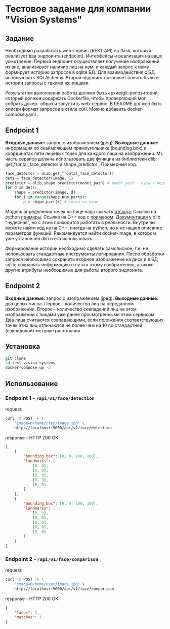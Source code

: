 Тестовое задание для компании "Vision Systems"
===============================================
## Задание
Необходимо разработать web-сервис (REST API) на flask, который реализует два эндпоинта (endpoint). Интерфейсы и реализация на ваше усмотрение.
Первый эндпоинт осуществляет получение изображений из вне, анализирует наличие лиц на нем, и каждый запрос к нему формирует историю запросов
в sqlite БД. Для взаимодействия с БД использовать SQLAlchemy. Второй эндпоинт позволяет понять были в истории запросы с такими же лицами.

Результатом выполнения работы должен быть архив/git-репозиторий, который должен содержать Dockerfile, чтобы проверяющий мог собрать докер-
образ и запустить web-сервис. В README должен быть описан формат запросов в стиле curl. Можно добавить docker-compose.yaml .

## Endpoint 1
**Входные данные:** запрос с изображением (jpeg).
**Выходные данные:** информация об окаймляющем прямоугольнике (bounding box) и координатах пяти лицевых точек для каждого лица на изображении.
ML часть сервиса должна использовать две функции из библиотеки dlib: get_frontal_face_detector и shape_predictor . Примерный код:
```python
face_detector = dlib.get_frontal_face_detector()
dets = face_detector(image, 1)
predictor = dlib.shape_predictor(model_path) # model_path - путь к модели, которую надо скачать
for d in dets:
    shape = predictor(image, d)
    for i in range(shape.num_parts):
        p = shape.part(i) # точка на лице
```
Модель определения точек на лице надо скачать [отсюда](https://github.com/davisking/dlib-models/blob/master/shape_predictor_5_face_landmarks.dat.bz2). Ссылки на python [примеры](https://www.programcreek.com/python/example/103113/dlib.get_frontal_face_detector). Ссылка на С++ код с [примером](http://dlib.net/face_detector.py.html). [Документация](http://dlib.net/imaging.html#get_frontal_face_detector) у dlib "чудесная", но с
этим приходится работать в реальности. Внутри вы можете найти код на на C++, иногда на python, но я не нашел описание параметров функций.
Рекомендуется найти docker-image, в котором уже установлен dlib и его использовать.


Формирование истории необходимо сделать самописное, т.е. не использовать стандартные инструменты логирования. После обработки запроса
необходимо сохранить входное изображение на диск и в БД sqlite сохранять информацию о пути к этому изображению, а также другие атрибуты
необходимые для работы второго эндпоинта.

## Endpoint 2
**Входные данные:** запрос с изображением (jpeg).
**Выходные данные:** два целых числа. Первое - количество лиц на переданном изображении. Второе - количество совпадений лиц на этом изображении с
лицами уже ранее просмотренными этим сервисом. Два лица считаются совпадающими, если положения соответствующих точек этих лиц отличаются
не более чем на 10 по стандартной (евклидовой) метрике расстояния.

## Установка
```bash
git clone 
cd test-vision-systems
docker-compose up -d
```

## Использование
### Endpoint 1 - `/api/v1/face/detection`
request:
```bash
curl -X POST -F \
    "image=@/home/user/image.jpg" \
    http://localhost:5000/api/v1/face/detection
```
response - HTTP 200 OK
```json
[
    {
        "bounding_box": [0, 0, 100, 100],
        "landmarks": [
            [0, 0],
            [0, 0],
            [0, 0],
            [0, 0],
            [0, 0]
        ]
    },
    {
        "bounding_box": [0, 0, 100, 100],
        "landmarks": [
            [0, 0],
            [0, 0],
            [0, 0],
            [0, 0],
            [0, 0]
        ]
    }
]
```
### Endpoint 2 - `/api/v1/face/comparison`
request:
```bash
curl -X POST -F \
    "image=@/home/user/image.jpg" \
    http://localhost:5000/api/v1/face/comparison
```
response - HTTP 200 OK
```json
{
    "faces": 2,
    "matches": 1
}
```